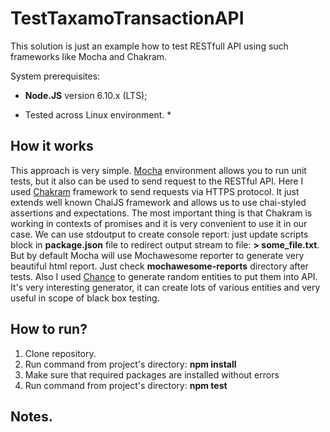 # TestTaxamoTransactionAPI
This solution is just an example how to test RESTfull API  using such frameworks like Mocha and Chakram.

System prerequisites:
 * **Node.JS** version 6.10.x (LTS);

* Tested across Linux environment. *

## How it works
This approach is very simple. [Mocha](https://mochajs.org) environment allows you to run unit tests, but it also can be used to send request to the RESTful API. Here I used [Chakram](http://dareid.github.io/chakram/) framework to send requests via HTTPS protocol. It just extends well known ChaiJS framework and allows us to use chai-styled assertions and expectations. The most important thing is that Chakram is working in contexts of promises and it is very convenient to use it in our case.
We can use stdoutput to create console report: just update scripts block in **package.json** file to redirect output stream to file: **> some_file.txt**. But by default Mocha will use Mochawesome reporter to generate very beautiful html report. Just check **mochawesome-reports** directory after tests.
Also I used [Chance](http://chancejs.com) to generate random entities to put them into API. It's very interesting generator, it can create lots of various entities and very useful in scope of black box testing.

## How to run?
  1. Clone repository.
  2. Run command from project's directory: **npm install**
  3. Make sure that required packages are installed without errors
  4. Run command from project's directory: **npm test**

## Notes.
